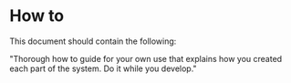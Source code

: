 # How to

This document should contain the following:

"Thorough how to guide for your own use that explains how you created each part of the system. Do it while you develop."
